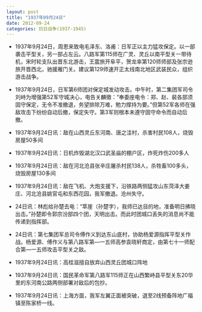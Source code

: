 ```yaml
---
layout: post
title: "1937年09月24日"
date: 2012-09-24
categories: 抗日战争(1937-1945)
---
```


<meta name="referrer" content="no-referrer" />

- 1937年9月24日，周恩来致电毛泽东、洛甫：日军正以主力猛攻保定。以一部袭击平型关，另一部占左云。八路军第115师在广灵、灵丘以南平型关一带待机，宋时轮支队出晋东北游击，王震旅开阜平，贺龙率第120师师部及张宗逊旅开晋西北，驰援雁门关。建议第129师速开正太线南北地区武装民众，组织游击战争。 

- 1937年9月24日，日军第6师团对保定城发动攻击。中午时，第二集团军司令刘峙为增强第52军守城决心，电告关麟徵：“奉委座电令：郑、赵、裴各部须固守保定，无令不准撤退，务望排除万难，勉力撑持为要。”但第52军各师在强敌攻击下纷纷自动后撤，保定失守。第3军则根本未遵守固守命令而自动后撤。 

- 1937年9月24日讯：敌在山西灵丘东河南、唐之洼村，杀害村民108人，烧毁房屋50多间 

- 1937年9月24日讯：日机炸毁湖北汉口武圣庙的棚户区，炸死炸伤200多人 

- 1937年9月24日讯：敌在河北沧县张辛庄屠杀村民138人，杀牲畜100多头，烧毁房屋130多间 

- 1937年9月24日讯：敌在飞机、大炮支援下，沿铁路两侧猛攻山东菏泽大姜庄、河北沧县姚官屯和东西花园，我军撤退。沧州失守。 

- 24日讯：林彪给孙楚去电：“萃崖（孙楚字），我师已达目的地，准备明日拂晓出击。”孙楚即令郭宗汾部四个团，天明出击。而此时团城口丢失的消息尚不能传递到指挥部。 

- 24日讯：第七集团军总司令傅作义到达东山底村，协助杨爱源指挥平型关作战。杨爱源、傅作义与第八路军第—一五师高参袁晓轩商定，由第七十一师配合第—一五师攻击平型关之敌。 

- 1937年9月24日讯：高桂滋擅自放弃山西灵丘团城口阵地 

- 1937年9月24日讯：国民革命军第八路军115师正在山西繁峙县平型关东20华里的东河南公路两侧部署对敌后的包抄。 

- 1937年9月24日讯：上海方面，我军左翼正面被突破，退至2线预备阵地广福镇至陈家桥一线。 

